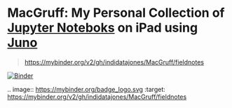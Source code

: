 # MacGruff: My Personal Collection of [Jupyter Noteboks](https://github.com/jupyter/notebook) on iPad using [Juno](https://juno.sh/)

 > https://mybinder.org/v2/gh/indidatajones/MacGruff/fieldnotes
 
[![Binder](https://mybinder.org/badge_logo.svg)](https://mybinder.org/v2/gh/indidatajones/MacGruff/fieldnotes) 

.. image:: https://mybinder.org/badge_logo.svg
 :target: https://mybinder.org/v2/gh/indidatajones/MacGruff/fieldnotes
